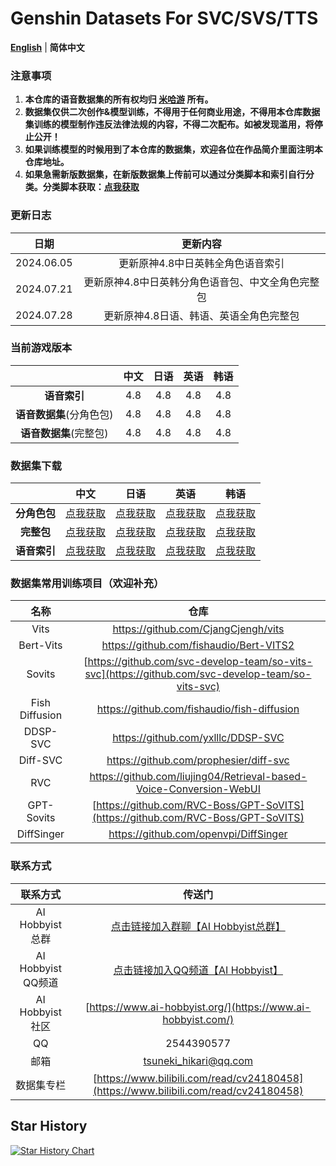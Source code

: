 # Genshin Datasets For SVC/SVS/TTS
[**English**](./README.md) | **简体中文**
### 注意事项
1. **本仓库的语音数据集的所有权均归 [米哈游](https://www.mihoyo.com/) 所有。**
2. **数据集仅供二次创作&模型训练，不得用于任何商业用途，不得用本仓库数据集训练的模型制作违反法律法规的内容，不得二次配布。如被发现滥用，将停止公开！**
3. **如果训练模型的时候用到了本仓库的数据集，欢迎各位在作品简介里面注明本仓库地址。**
4. **如果急需新版数据集，在新版数据集上传前可以通过分类脚本和索引自行分类。分类脚本获取：[点我获取](https://github.com/AI-Hobbyist/Genshin_Voice_Sorting_Scripts)**

### 更新日志

|    日期    |             更新内容              |
| :--------: | :-------------------------------: |
| 2024.06.05 | 更新原神4.8中日英韩全角色语音索引 |
| 2024.07.21 | 更新原神4.8中日英韩分角色语音包、中文全角色完整包 |
| 2024.07.28 | 更新原神4.8日语、韩语、英语全角色完整包 |

### 当前游戏版本

|                          | 中文 | 日语 | 英语 | 韩语 |
| :----------------------: | :--: | :--: | :--: | :--: |
|       **语音索引**       | 4.8  | 4.8  | 4.8  | 4.8  |
| **语音数据集**(分角色包) | 4.8  | 4.8  | 4.8  | 4.8  |
|  **语音数据集**(完整包)  | 4.8  | 4.8  | 4.8 | 4.8 |

### 数据集下载

|  |                             中文                             |                             日语                             |                             英语                             |                             韩语                             |
| :--------: | :----------------------------------------------------------: | :----------------------------------------------------------: | :----------------------------------------------------------: | :----------------------------------------------------------: |
|   **分角色包**   | [点我获取](https://pan.ai-hobbyist.com/Genshin%20Datasets/%E4%B8%AD%E6%96%87%20-%20Chinese) | [点我获取](https://pan.ai-hobbyist.com/Genshin%20Datasets/%E6%97%A5%E8%AF%AD%20-%20Japanese) | [点我获取](https://pan.ai-hobbyist.com/Genshin%20Datasets/%E8%8B%B1%E8%AF%AD%20-%20English) | [点我获取](https://pan.ai-hobbyist.com/Genshin%20Datasets/%E9%9F%A9%E8%AF%AD%20-%20Korean) |
|   **完整包**   |       [点我获取](https://modelscope.cn/datasets/aihobbyist/Genshin_Dataset/resolve/master/Genshin4.8_CN.7z)       |       [点我获取](https://modelscope.cn/datasets/aihobbyist/Genshin_Dataset/resolve/master/Genshin4.8_JP.7z)       |       [点我获取](https://modelscope.cn/datasets/aihobbyist/Genshin_Dataset/resolve/master/Genshin4.8_EN.7z)       |                            [点我获取](https://modelscope.cn/datasets/aihobbyist/Genshin_Dataset/resolve/master/Genshin4.8_KR.7z)                            |
| **语音索引** | [点我获取](https://github.com/AI-Hobbyist/Genshin_Voice_Sorting_Scripts/raw/main/AI%20Hobbyist%20Version/Indexs/4.8/CHS.json) | [点我获取](https://github.com/AI-Hobbyist/Genshin_Voice_Sorting_Scripts/raw/main/AI%20Hobbyist%20Version/Indexs/4.8/JP.json) | [点我获取](https://github.com/AI-Hobbyist/Genshin_Voice_Sorting_Scripts/raw/main/AI%20Hobbyist%20Version/Indexs/4.8/EN.json) | [点我获取](https://github.com/AI-Hobbyist/Genshin_Voice_Sorting_Scripts/raw/main/AI%20Hobbyist%20Version/Indexs/4.8/KR.json) |

### 数据集常用训练项目（欢迎补充）

|      名称      |                             仓库                             |
| :------------: | :----------------------------------------------------------: |
|      Vits      |             https://github.com/CjangCjengh/vits              |
|Bert-Vits	| https://github.com/fishaudio/Bert-VITS2  |
|     Sovits     | [https://github.com/svc-develop-team/so-vits-svc](https://github.com/svc-develop-team/so-vits-svc) |
| Fish Diffusion |         https://github.com/fishaudio/fish-diffusion          |
|    DDSP-SVC    |              https://github.com/yxlllc/DDSP-SVC              |
|    Diff-SVC    |            https://github.com/prophesier/diff-svc            |
|      RVC       | https://github.com/liujing04/Retrieval-based-Voice-Conversion-WebUI |
| GPT-Sovits | [https://github.com/RVC-Boss/GPT-SoVITS](https://github.com/RVC-Boss/GPT-SoVITS) |
|   DiffSinger   |            https://github.com/openvpi/DiffSinger             |

### 联系方式

|      联系方式      |                            传送门                            |
| :----------------: | :----------------------------------------------------------: |
| AI Hobbyist总群 | [点击链接加入群聊【AI Hobbyist总群】](http://qm.qq.com/cgi-bin/qm/qr?_wv=1027&k=7vd0kFFgSdgx3c3CZ33J01dx2XTdfelr&authKey=rsG7W1bP3mlsg3UfTpsVrLV%2BLYvmsqJvH%2F2KoWswFd3pa7nkBf0oEV5vCYvBHZLS&noverify=0&group_code=309046913) |
| AI Hobbyist QQ频道 | [点击链接加入QQ频道【AI Hobbyist】](https://pd.qq.com/s/8c2wkdwyl) |
|  AI Hobbyist社区   | [https://www.ai-hobbyist.org/](https://www.ai-hobbyist.com/) |
|         QQ         |                          2544390577                          |
|        邮箱        |                    tsuneki_hikari@qq.com                     |
|        数据集专栏        |                    [https://www.bilibili.com/read/cv24180458](https://www.bilibili.com/read/cv24180458)                     |
## Star History

[![Star History Chart](https://api.star-history.com/svg?repos=AI-Hobbyist/Genshin_Datasets&type=Date)](https://star-history.com/#AI-Hobbyist/Genshin_Datasets&Date)
